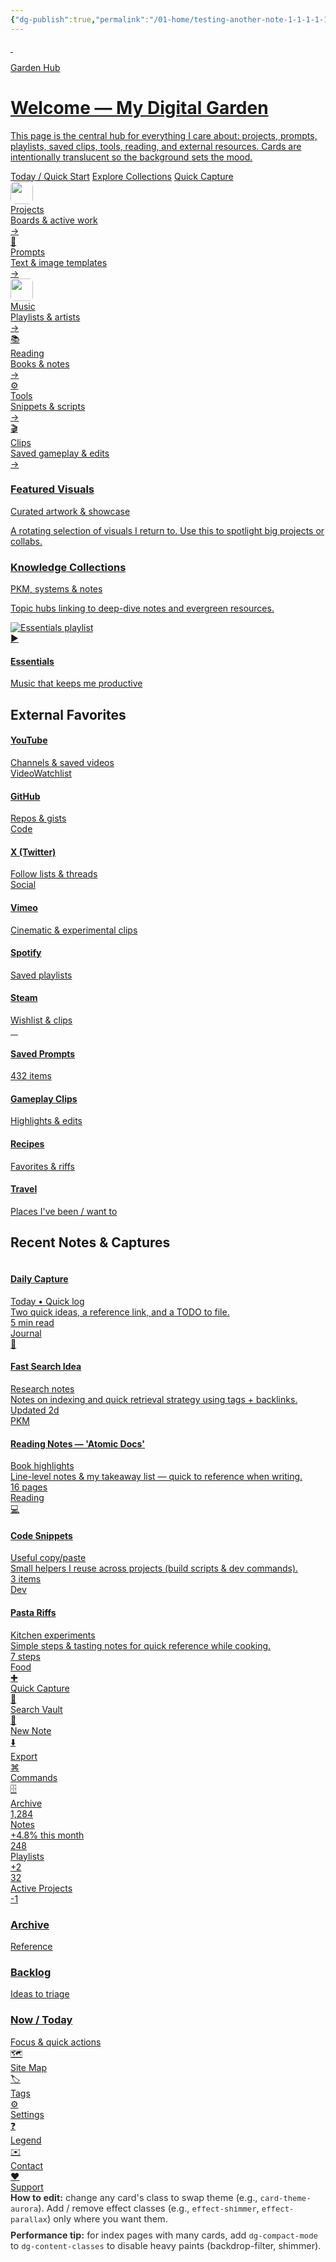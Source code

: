 ```yaml
---
{"dg-publish":true,"permalink":"/01-home/testing-another-note-1-1-1-1-1-1-1-1/","tags":["gardenEntry"],"noteIcon":"","created":"2025-09-22T17:02:12.611+02:00","updated":"2025-09-22T17:16:02.198+02:00"}
---
```



<!--
  FRONT PAGE: "Garden Hub" — a rich, side-by-side layout built from the archetypes.
  - Top -> most important: hero, immediate actions, pinned nav
  - Middle -> curated collections, external links, playlists
  - Lower -> recent notes, shortcuts, stats, deck, admin legend
  - All cards are per-card themed. Effects are opt-in only (no defaults).
-->

<!-- =========================
     HERO / PRIMARY (full-width)
     - big intro, primary CTAs, parallax layer
   ========================= -->
<a class="dg-card dg-link dg-card--hero card-hero card-theme-crystal effect-glass subtle-pop"
   href="/about" aria-label="About this Garden" style="--stagger-index:0;">
  <img class="parallax-layer" src="/img/MALOGO/Fullflavor.png" alt="" aria-hidden>
  <img class="hero-bg" src="/img/MALOGO/Fullflavor.png" alt="" aria-hidden>
  <div class="hero-overlay" aria-hidden></div>

  <div class="hero-badge">Garden Hub</div>
  <h1 class="hero-title">Welcome — My Digital Garden</h1>
  <p class="hero-lead">This page is the central hub for everything I care about: projects, prompts, playlists,
     saved clips, tools, reading, and external resources. Cards are intentionally translucent so the background sets the mood.</p>

  <div class="hero-ctas">
    <a class="hero-cta" href="/today">Today / Quick Start</a>
    <a class="hero-cta primary" href="/collections">Explore Collections</a>
    <a class="hero-cta" href="/capture">Quick Capture</a>
  </div>
</a>

<!-- =========================
     QUICK NAV ROW (High priority) — up to 6 side-by-side
     - Use compact nav cards for immediate entry points
   ========================= -->
<div class="dg-grid cols-auto" role="navigation" aria-label="Primary shortcuts" style="--stagger-index:1;">
  <a class="dg-card dg-link dg-card--md card-nav card-theme-forest" href="/projects" aria-label="Projects">
    <div class="nav-left">
      <div class="card-ico"><img src="/img/MALOGO/Fullflavor.png" style="width:36px;height:36px;border-radius:8px;object-fit:cover;" alt=""></div>
      <div class="title-wrap"><div class="nav-title">Projects</div><div class="nav-desc">Boards & active work</div></div>
    </div>
    <div class="nav-arrow" aria-hidden>→</div>
  </a>

  <a class="dg-card dg-link dg-card--md card-nav card-theme-paper" href="/prompts" aria-label="Prompts">
    <div class="nav-left">
      <div class="card-ico">🧠</div>
      <div class="title-wrap"><div class="nav-title">Prompts</div><div class="nav-desc">Text & image templates</div></div>
    </div>
    <div class="nav-arrow" aria-hidden>→</div>
  </a>

  <a class="dg-card dg-link dg-card--md card-nav card-theme-ocean" href="/music" aria-label="Music">
    <div class="nav-left">
      <div class="card-ico"><img src="/img/MALOGO/Fullflavor.png" style="width:36px;height:36px;border-radius:6px;object-fit:cover;" alt=""></div>
      <div class="title-wrap"><div class="nav-title">Music</div><div class="nav-desc">Playlists & artists</div></div>
    </div>
    <div class="nav-arrow" aria-hidden>→</div>
  </a>

  <a class="dg-card dg-link dg-card--md card-nav card-theme-vintage" href="/reading" aria-label="Reading">
    <div class="nav-left">
      <div class="card-ico">📚</div>
      <div class="title-wrap"><div class="nav-title">Reading</div><div class="nav-desc">Books & notes</div></div>
    </div>
    <div class="nav-arrow" aria-hidden>→</div>
  </a>

  <a class="dg-card dg-link dg-card--md card-nav card-theme-ceramic" href="/tools" aria-label="Tools">
    <div class="nav-left">
      <div class="card-ico">⚙️</div>
      <div class="title-wrap"><div class="nav-title">Tools</div><div class="nav-desc">Snippets & scripts</div></div>
    </div>
    <div class="nav-arrow" aria-hidden>→</div>
  </a>

  <a class="dg-card dg-link dg-card--md card-nav card-theme-pastel" href="/clips" aria-label="Clips">
    <div class="nav-left">
      <div class="card-ico">🎬</div>
      <div class="title-wrap"><div class="nav-title">Clips</div><div class="nav-desc">Saved gameplay & edits</div></div>
    </div>
    <div class="nav-arrow" aria-hidden>→</div>
  </a>
</div>

<!-- =========================
     FEATURED / PILLARS (important categories; 3-up layout)
   ========================= -->
<div class="dg-grid cols-auto gap-md" role="list" aria-label="Featured pillars" style="--stagger-index:2;">
  <a class="dg-card dg-link dg-card--lg card-theme-velvet effect-gradient-border effect-glow" href="/featured/visuals">
    <div class="dg-content">
      <h3 class="dg-title">Featured Visuals</h3>
      <div class="dg-sub">Curated artwork & showcase</div>
      <p class="dg-excerpt">A rotating selection of visuals I return to. Use this to spotlight big projects or collabs.</p>
    </div>
  </a>

  <a class="dg-card dg-link dg-card--lg card-theme-crystal card-collection" href="/collections/personal-knowledge">
    <div class="dg-content">
      <h3 class="dg-title">Knowledge Collections</h3>
      <div class="dg-sub">PKM, systems & notes</div>
      <p class="dg-excerpt">Topic hubs linking to deep-dive notes and evergreen resources.</p>
    </div>
  </a>

  <a class="dg-card dg-link dg-card--lg card-theme-aurora card-playlist" href="/music/essentials">
    <img class="playlist-image" src="/img/MALOGO/Fullflavor.png" alt="Essentials playlist">
    <div class="play-overlay"><div class="play-icon">▶</div></div>
    <div class="playlist-body">
      <h4 class="dg-title">Essentials</h4>
      <div class="dg-sub">Music that keeps me productive</div>
    </div>
  </a>
</div>

<!-- =========================
     EXTERNAL LINKS — per-card themes + external icons
     (Open external sites in new tab; rel attributes present)
   ========================= -->
<h2 class="dg-title">External Favorites</h2>

<div class="dg-grid cols-auto gap-md" role="list" aria-label="External links" style="--stagger-index:3;">
  <a class="dg-card dg-link dg-card--md card-theme-neon card-theme-outline" href="https://www.youtube.com" target="_blank" rel="noopener noreferrer" aria-label="Open YouTube">
    <div class="dg-content"><h4 class="dg-title">YouTube</h4><div class="dg-sub">Channels & saved videos</div><div class="dg-tags"><span class="dg-tag">Video</span><span class="dg-tag">Watchlist</span></div></div>
  </a>

  <a class="dg-card dg-link dg-card--md card-theme-terminal" href="https://github.com" target="_blank" rel="noopener noreferrer" aria-label="Open GitHub">
    <div class="dg-content"><h4 class="dg-title">GitHub</h4><div class="dg-sub">Repos & gists</div><div class="dg-tags"><span class="dg-tag">Code</span></div></div>
  </a>

  <a class="dg-card dg-link dg-card--md card-theme-cyberpunk" href="https://twitter.com" target="_blank" rel="noopener noreferrer" aria-label="Open X/Twitter">
    <div class="dg-content"><h4 class="dg-title">X (Twitter)</h4><div class="dg-sub">Follow lists & threads</div><div class="dg-tags"><span class="dg-tag">Social</span></div></div>
  </a>

  <a class="dg-card dg-link dg-card--md card-theme-film" href="https://vimeo.com" target="_blank" rel="noopener noreferrer" aria-label="Open Vimeo">
    <div class="dg-content"><h4 class="dg-title">Vimeo</h4><div class="dg-sub">Cinematic & experimental clips</div></div>
  </a>

  <a class="dg-card dg-link dg-card--md card-theme-ocean" href="https://open.spotify.com" target="_blank" rel="noopener noreferrer" aria-label="Open Spotify">
    <div class="dg-content"><h4 class="dg-title">Spotify</h4><div class="dg-sub">Saved playlists</div></div>
  </a>

  <a class="dg-card dg-link dg-card--md card-theme-retro" href="https://store.steampowered.com" target="_blank" rel="noopener noreferrer" aria-label="Open Steam">
    <div class="dg-content"><h4 class="dg-title">Steam</h4><div class="dg-sub">Wishlist & clips</div></div>
  </a>
</div>

<!-- =========================
     QUICK COLLECTIONS (compact previews)
   ========================= -->
<div class="dg-grid cols-auto gap-md" style="--stagger-index:4;" role="list">
  <a class="dg-card dg-link dg-card--md card-theme-paper card-collection" href="/collections/prompts">
    <div class="collection-grid">
      <img src="/img/MALOGO/Fullflavor.png" alt="">
      <img src="/img/MALOGO/Fullflavor.png" alt="">
      <img src="/img/MALOGO/Fullflavor.png" alt="">
      <img src="/img/MALOGO/Fullflavor.png" alt="">
    </div>
    <div class="dg-content"><h4 class="dg-title">Saved Prompts</h4><div class="collection-count">432 items</div></div>
  </a>

  <a class="dg-card dg-link dg-card--md card-theme-film" href="/collections/gaming-clips">
    <div class="dg-content"><h4 class="dg-title">Gameplay Clips</h4><div class="dg-sub">Highlights & edits</div></div>
  </a>

  <a class="dg-card dg-link dg-card--md card-theme-botanical" href="/collections/recipes">
    <div class="dg-content"><h4 class="dg-title">Recipes</h4><div class="dg-sub">Favorites & riffs</div></div>
  </a>

  <a class="dg-card dg-link dg-card--md card-theme-desert" href="/collections/travel">
    <div class="dg-content"><h4 class="dg-title">Travel</h4><div class="dg-sub">Places I've been / want to</div></div>
  </a>
</div>

<!-- =========================
     RECENT NOTES (compact grid + mini meta)
   ========================= -->
<h2 class="dg-title">Recent Notes & Captures</h2>

<div class="dg-grid cols-auto gap-sm" role="list" aria-label="Recent notes" style="--stagger-index:5;">
  <a class="dg-card dg-link card-note card-theme-minimal" href="/notes/today" role="listitem">
    <div class="card-head">
      <img class="card-thumb" src="/img/MALOGO/Fullflavor.png" alt="">
      <div class="title-wrap"><h4 class="dg-title">Daily Capture</h4><div class="dg-sub">Today • Quick log</div></div>
    </div>
    <div class="dg-excerpt">Two quick ideas, a reference link, and a TODO to file.</div>
    <div class="card-meta-row"><div>5 min read</div><div class="dg-tag">Journal</div></div>
  </a>

  <a class="dg-card dg-link card-note card-theme-paper" href="/notes/idea-fastsearch">
    <div class="card-head"><div class="card-ico">🧩</div><div class="title-wrap"><h4 class="dg-title">Fast Search Idea</h4><div class="dg-sub">Research notes</div></div></div>
    <div class="dg-excerpt">Notes on indexing and quick retrieval strategy using tags + backlinks.</div>
    <div class="card-meta-row"><div>Updated 2d</div><div class="dg-tag">PKM</div></div>
  </a>

  <a class="dg-card dg-link card-note card-theme-ceramic" href="/notes/reading-notes">
    <div class="card-head"><img class="card-ico" src="/img/MALOGO/Fullflavor.png" alt=""><div class="title-wrap"><h4 class="dg-title">Reading Notes — 'Atomic Docs'</h4><div class="dg-sub">Book highlights</div></div></div>
    <div class="dg-excerpt">Line-level notes & my takeaway list — quick to reference when writing.</div>
    <div class="card-meta-row"><div>16 pages</div><div class="dg-tag">Reading</div></div>
  </a>

  <a class="dg-card dg-link card-note card-theme-midnight" href="/notes/code-snippets">
    <div class="card-head"><div class="card-ico">💻</div><div class="title-wrap"><h4 class="dg-title">Code Snippets</h4><div class="dg-sub">Useful copy/paste</div></div></div>
    <div class="dg-excerpt">Small helpers I reuse across projects (build scripts & dev commands).</div>
    <div class="card-meta-row"><div>3 items</div><div class="dg-tag">Dev</div></div>
  </a>

  <a class="dg-card dg-link card-note card-theme-pastel" href="/notes/recipes">
    <div class="card-head"><img class="card-thumb" src="/img/MALOGO/Fullflavor.png" alt=""><div class="title-wrap"><h4 class="dg-title">Pasta Riffs</h4><div class="dg-sub">Kitchen experiments</div></div></div>
    <div class="dg-excerpt">Simple steps & tasting notes for quick reference while cooking.</div>
    <div class="card-meta-row"><div>7 steps</div><div class="dg-tag">Food</div></div>
  </a>
</div>

<!-- =========================
     SHORTCUTS & ACTIONS (very high utility)
   ========================= -->
<div class="dg-grid cols-auto gap-sm" style="--stagger-index:6;">
  <a class="dg-card dg-link card-compact card-theme-minimal" href="/capture" aria-label="Quick Capture"><div class="compact-icon">✚</div><div class="compact-text">Quick Capture</div></a>
  <a class="dg-card dg-link card-compact card-theme-mono" href="/search" aria-label="Search"><div class="compact-icon">🔎</div><div class="compact-text">Search Vault</div></a>
  <a class="dg-card dg-link card-compact card-theme-paper" href="/new-note" aria-label="New Note"><div class="compact-icon">📝</div><div class="compact-text">New Note</div></a>
  <a class="dg-card dg-link card-compact card-theme-ceramic" href="/export" aria-label="Export"><div class="compact-icon">⬇️</div><div class="compact-text">Export</div></a>
  <a class="dg-card dg-link card-compact card-theme-terminal" href="/terminal" aria-label="Commands"><div class="compact-icon">⌘</div><div class="compact-text">Commands</div></a>
  <a class="dg-card dg-link card-compact card-theme-retro" href="/archive" aria-label="Archive"><div class="compact-icon">🗄️</div><div class="compact-text">Archive</div></a>
</div>

<!-- =========================
     STATS + KPI (small dashboard)
   ========================= -->
<div class="dg-grid cols-auto gap-md" style="--stagger-index:7;">
  <a class="dg-card dg-link card-stats card-theme-ceramic" href="/stats/notes"><div class="stat-number">1,284</div><div class="stat-label">Notes</div><div class="stat-delta">+4.8% this month</div></a>
  <a class="dg-card dg-link card-stats card-theme-aurora" href="/stats/music"><div class="stat-number">248</div><div class="stat-label">Playlists</div><div class="stat-delta">+2</div></a>
  <a class="dg-card dg-link card-stats card-theme-forest" href="/stats/projects"><div class="stat-number">32</div><div class="stat-label">Active Projects</div><div class="stat-delta">-1</div></a>
</div>

<!-- =========================
     PRIORITY DECK (small overlapping stack for 'now' items)
   ========================= -->
<div class="dg-deck" style="--stagger-index:8;">
  <a class="dg-card dg-link dg-card--lg card-stack-3 card-theme-timber" href="/archive">
    <div class="dg-content"><h3 class="dg-title">Archive</h3><div class="dg-sub">Reference</div></div>
  </a>

  <a class="dg-card dg-link dg-card--lg card-stack-2 card-theme-pastel" href="/backlog">
    <div class="dg-content"><h3 class="dg-title">Backlog</h3><div class="dg-sub">Ideas to triage</div></div>
  </a>

  <a class="dg-card dg-link dg-card--lg card-stack-1 card-theme-velvet effect-glass effect-tilt" data-tilt="mild" href="/today">
    <div class="dg-content"><h3 class="dg-title">Now / Today</h3><div class="dg-sub">Focus & quick actions</div></div>
  </a>
</div>

<!-- =========================
     FOOTER — sitemap, tags and admin quick links
   ========================= -->
<div class="dg-grid cols-auto gap-sm" style="margin-top:var(--space-lg); --stagger-index:9;">
  <a class="dg-card dg-link card-compact card-theme-mono" href="/sitemap"><div class="compact-icon">🗺️</div><div class="compact-text">Site Map</div></a>
  <a class="dg-card dg-link card-compact card-theme-paper" href="/tags"><div class="compact-icon">🏷️</div><div class="compact-text">Tags</div></a>
  <a class="dg-card dg-link card-compact card-theme-ceramic" href="/settings"><div class="compact-icon">⚙️</div><div class="compact-text">Settings</div></a>
  <a class="dg-card dg-link card-compact card-theme-retro" href="/admin-legend"><div class="compact-icon">❓</div><div class="compact-text">Legend</div></a>
  <a class="dg-card dg-link card-compact card-theme-bubblegum" href="mailto:you@example.com" target="_blank" rel="noopener noreferrer"><div class="compact-icon">✉️</div><div class="compact-text">Contact</div></a>
  <a class="dg-card dg-link card-compact card-theme-velvet" href="/donate" aria-label="Support"><div class="compact-icon">♥</div><div class="compact-text">Support</div></a>
</div>

<!-- =========================
     END — small guidance (editor visible)
   ========================= -->
<div style="padding:var(--space-sm); opacity:0.9; font-size:0.9rem; color:var(--text-secondary); margin-top:var(--space-lg);">
  <div><strong>How to edit:</strong> change any card's class to swap theme (e.g., <code>card-theme-aurora</code>). Add / remove effect classes (e.g., <code>effect-shimmer</code>, <code>effect-parallax</code>) only where you want them.</div>
  <div style="margin-top:0.6rem"><strong>Performance tip:</strong> for index pages with many cards, add <code>dg-compact-mode</code> to <code>dg-content-classes</code> to disable heavy paints (backdrop-filter, shimmer).</div>
</div>
